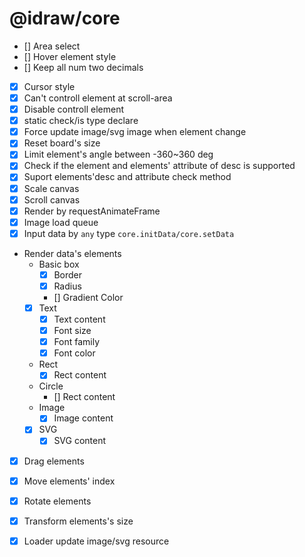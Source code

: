 # @idraw/core

* [] Area select
* [] Hover element style
* [] Keep all num two decimals
* [x] Cursor style
* [x] Can't controll element at scroll-area
* [x] Disable controll element
* [x] static check/is type declare
* [x] Force update image/svg image when element change
* [x] Reset board's size
* [x] Limit element's angle between -360~360 deg
* [x] Check if the element and elements' attribute of desc is supported
* [x] Suport elements'desc and attribute check method
* [x] Scale canvas
* [x] Scroll canvas
* [x] Render by requestAnimateFrame
* [x] Image load queue
* [x] Input data by `any` type `core.initData/core.setData`
* Render data's elements
  * Basic box
    * [x] Border
    * [x] Radius
    * [] Gradient Color
  * [x] Text
    * [x] Text content
    * [x] Font size
    * [x] Font family
    * [x] Font color
  * Rect
    * [x] Rect content
  * Circle
    * [] Rect content
  * Image
    * [x] Image content
  * [x] SVG
    * [x] SVG content
* [x] Drag elements
* [x] Move elements' index
* [x] Rotate elements
* [x] Transform elements's size
* [X] Loader update image/svg resource

